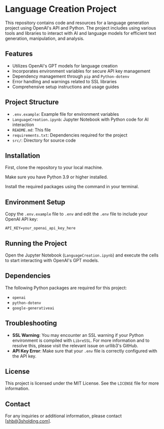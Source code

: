 # Language Creation Project

This repository contains code and resources for a language generation project using OpenAI's API and Python. The project includes using various tools and libraries to interact with AI and language models for efficient text generation, manipulation, and analysis.

## Features

- Utilizes OpenAI's GPT models for language creation
- Incorporates environment variables for secure API key management
- Dependency management through `pip` and `Python-dotenv`
- Error handling and warnings related to SSL libraries
- Comprehensive setup instructions and usage guides

## Project Structure

- `.env.example`: Example file for environment variables
- `LanguageCreation.ipynb`: Jupyter Notebook with Python code for AI interaction
- `README.md`: This file
- `requirements.txt`: Dependencies required for the project
- `src/`: Directory for source code

## Installation

First, clone the repository to your local machine.

Make sure you have Python 3.9 or higher installed.

Install the required packages using the command in your terminal.

## Environment Setup

Copy the `.env.example` file to `.env` and edit the `.env` file to include your OpenAI API key:

```
API_KEY=your_openai_api_key_here
```

## Running the Project

Open the Jupyter Notebook (`LanguageCreation.ipynb`) and execute the cells to start interacting with OpenAI's GPT models.

## Dependencies

The following Python packages are required for this project:

- `openai`
- `python-dotenv`
- `google-generativeai`


## Troubleshooting

- **SSL Warning**: You may encounter an SSL warning if your Python environment is compiled with `LibreSSL`. For more information and to resolve this, please visit the relevant issue on urllib3's GitHub.
- **API Key Error**: Make sure that your `.env` file is correctly configured with the API key.

## License

This project is licensed under the MIT License. See the `LICENSE` file for more information.

## Contact

For any inquiries or additional information, please contact [shb@3sholding.com].